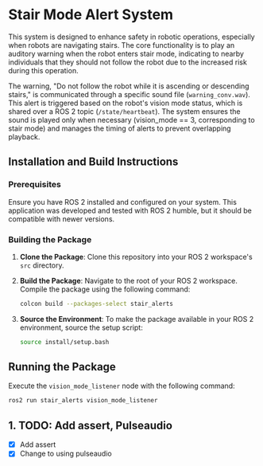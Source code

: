 # Stair Mode Alert System

This system is designed to enhance safety in robotic operations, especially when robots are navigating stairs. The core functionality is to play an auditory warning when the robot enters stair mode, indicating to nearby individuals that they should not follow the robot due to the increased risk during this operation.

The warning, "Do not follow the robot while it is ascending or descending stairs," is communicated through a specific sound file (`warning_conv.wav`). This alert is triggered based on the robot's vision mode status, which is shared over a ROS 2 topic (`/state/heartbeat`). The system ensures the sound is played only when necessary (vision_mode == 3, corresponding to stair mode) and manages the timing of alerts to prevent overlapping playback.

## Installation and Build Instructions

### Prerequisites

Ensure you have ROS 2 installed and configured on your system. This application was developed and tested with ROS 2 humble, but it should be compatible with newer versions.

### Building the Package

1. **Clone the Package**: Clone this repository into your ROS 2 workspace's `src` directory.

2. **Build the Package**: Navigate to the root of your ROS 2 workspace. Compile the package using the following command:

    ```bash
    colcon build --packages-select stair_alerts
    ```

3. **Source the Environment**: To make the package available in your ROS 2 environment, source the setup script:

    ```bash
    source install/setup.bash
    ```

## Running the Package

Execute the `vision_mode_listener` node with the following command:

```bash
ros2 run stair_alerts vision_mode_listener
```

## 1. TODO: Add assert, Pulseaudio
- [x] Add assert
- [x] Change to using pulseaudio